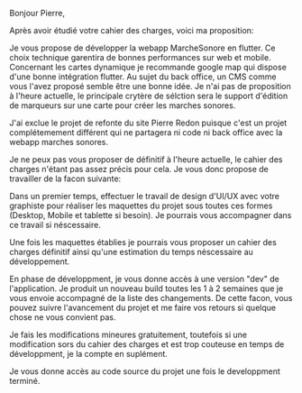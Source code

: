 Bonjour Pierre,

Après avoir étudié votre cahier des charges, voici ma proposition:

Je vous propose de développer la webapp MarcheSonore en flutter. Ce choix technique garentira de bonnes performances sur web et mobile.
Concernant les cartes dynamique je recommande google map qui dispose d'une bonne intégration flutter.
Au sujet du back office, un CMS comme vous l'avez proposé semble être une bonne idée. Je n'ai pas de proposition à l'heure actuelle, le principale crytère de sélction sera le support d'édition de marqueurs sur une carte pour créer les marches sonores.

J'ai exclue le projet de refonte du site Pierre Redon puisque c'est un projet complétemement différent qui ne partagera ni code ni back office avec la webapp marches sonores.

Je ne peux pas vous proposer de définitif à l'heure actuelle, le cahier des charges n'étant pas assez précis pour cela. Je vous donc propose de travailler de la facon suivante:

Dans un premier temps, effectuer le travail de design d'UI/UX avec votre graphiste pour réaliser les maquettes du projet sous toutes ces formes (Desktop, Mobile et tablette si besoin). Je pourrais vous accompagner dans ce travail si néscessaire.

Une fois les maquettes établies je pourrais vous proposer un cahier des charges définitif ainsi qu'une estimation du temps néscessaire au développement.

En phase de développment, je vous donne accès à une version "dev" de l'application. Je produit un nouveau build toutes les 1 à 2 semaines que je vous envoie accompagné de la liste des changements. De cette facon, vous pouvez suivre l'avancement du projet et me faire vos retours si quelque chose ne vous convient pas.

Je fais les modifications mineures gratuitement, toutefois si une modification sors du cahier des charges et est trop couteuse en temps de développment, je la compte en suplément.

Je vous donne accès au code source du projet une fois le developpment terminé.
